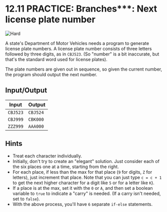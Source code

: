 # 12.11 PRACTICE: Branches***: Next license plate number
![Hard]

A state's Department of Motor Vehicles needs a program to generate license plate numbers.
A license plate number consists of three letters followed by three digits, as in `CBJ523`.
(So "number" is a bit inaccurate, but that's the standard word used for license plates).

The plate numbers are given out in sequence, so given the current number,
the program should output the next number.

## Input/Output
Input | Output
--- | ---
`CBJ523` | `CBJ524`
`CBJ999` | `CBK000`
`ZZZ999` | `AAA000`

## Hints
* Treat each character individually.
* Initially, don't try to create an "elegant" solution.
Just consider each of the six places one at a time,
starting from the right.
* For each place, if less than the max for that place
(`9` for digits, `Z` for letters), just increment that place.
Note that you can just type `c = c + 1` to get the next higher character
for a digit like `5` or for a letter like `K`).
* If a place is at the max, set it with the `0` or `A`,
and then set a boolean variable to `true` to indicate a "carry" is needed.
(If a carry isn't needed, set to `false`).
* With the above process, you'll have `6` separate `if-else` statements.

[Hard]: https://flat.badgen.net/badge/Hard/★★★☆/red